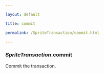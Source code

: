 ```yaml
---

layout: default

title: commit

permalink: /SpriteTransaction/commit.html

---
```


### _SpriteTransaction_.commit

Commit the transaction.

